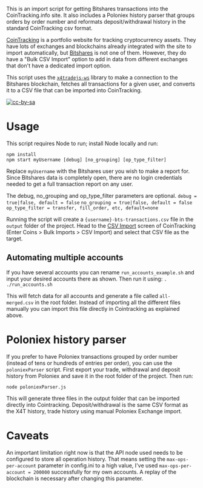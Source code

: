 This is an import script for getting Bitshares transactions into the CoinTracking.info site. It also includes a Poloniex history parser that groups orders by order number and reformats deposit/withdrawal history in the standard CoinTracking csv format.

[CoinTracking](https://cointracking.info) is a portfolio website for tracking cryptocurrency assets. They have lots of exchanges and blockchains already integrated with the site to import automatically, but [Bitshares](https://bitshares.org/) is not one of them. However, they do have a "Bulk CSV Import" option to add in data from different exchanges that don't have a dedicated import option.

This script uses the [`x4tradejs-ws`](https://github.com/bitshares/x4tradejs-ws) library to make a connection to the Bitshares blockchain, fetches all transactions for a given user, and converts it to a CSV file that can be imported into CoinTracking.

[![cc-by-sa](https://i.creativecommons.org/l/by-sa/4.0/88x31.png)](http://creativecommons.org/licenses/by-sa/4.0/)

# Usage

This script requires Node to run; install Node locally and run:

```
npm install
npm start myUsername [debug] [no_grouping] [op_type_filter]
```

Replace `myUsername` with the Bitshares user you wish to make a report for. Since Bitshares data is completely open, there are no login credentials needed to get a full transaction report on any user.

The debug, no_grouping and op_type_filter parameters are optional.
`debug = true|false, default = false`
`no_grouping = true|false, default = false`
`op_type_filter = transfer, fill_order, etc, default=none`

Running the script will create a `{username}-bts-transactions.csv` file in the `output` folder of the project. Head to the [CSV Import](https://cointracking.info/import/import_csv/) screen of CoinTracking (Enter Coins > Bulk Imports > CSV Import) and select that CSV file as the target.

## Automating multiple accounts

If you have several accounts you can rename `run_accounts_example.sh` and input your desired accounts there as shown. Then run it using:
`. ./run_accounts.sh`

This will fetch data for all accounts and generate a file called `all-merged.csv` in the root folder. Instead of importing all the different files manually you can import this file directly in Cointracking as explained above.

# Poloniex history parser

If you prefer to have Poloniex transactions grouped by order number (instead of tens or hundreds of entries per order), you can use the `poloniexParser` script. First export your trade, withdrawal and deposit history from Poloniex and save it in the root folder of the project. Then run:

`node poloniexParser.js`

This will generate three files in the output folder that can be imported directly into Cointracking. Deposit/withdrawal is the same CSV format as the X4T history, trade history using manual Poloniex Exchange import.

# Caveats

An important limitation right now is that the API node used needs to be configured to store all operation history. That means setting the `max-ops-per-account` parameter in config.ini to a high value, I've used `max-ops-per-account = 200000` successfully for my own accounts. A replay of the blockchain is necessary after changing this parameter.
